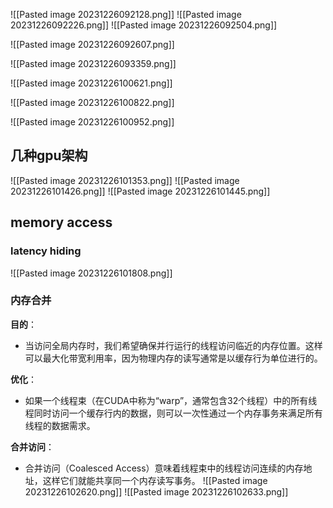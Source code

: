 ![[Pasted image 20231226092128.png]]
![[Pasted image 20231226092226.png]]
![[Pasted image 20231226092504.png]]

![[Pasted image 20231226092607.png]]

![[Pasted image 20231226093359.png]]

![[Pasted image 20231226100621.png]]

![[Pasted image 20231226100822.png]]

![[Pasted image 20231226100952.png]]

## 几种gpu架构
![[Pasted image 20231226101353.png]]
![[Pasted image 20231226101426.png]]
![[Pasted image 20231226101445.png]]

## memory access
### latency hiding
![[Pasted image 20231226101808.png]]

### 内存合并
**目的**：

- 当访问全局内存时，我们希望确保并行运行的线程访问临近的内存位置。这样可以最大化带宽利用率，因为物理内存的读写通常是以缓存行为单位进行的。

**优化**：

- 如果一个线程束（在CUDA中称为“warp”，通常包含32个线程）中的所有线程同时访问一个缓存行内的数据，则可以一次性通过一个内存事务来满足所有线程的数据需求。

**合并访问**：

- 合并访问（Coalesced Access）意味着线程束中的线程访问连续的内存地址，这样它们就能共享同一个内存读写事务。
![[Pasted image 20231226102620.png]]
![[Pasted image 20231226102633.png]]
